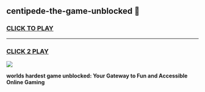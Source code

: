 
## centipede-the-game-unblocked 👋
<h3>
<a href="https://premium.freeplayer.one?title=centipede-the-game-unblocked&ref=14F">CLICK TO PLAY</a></h3>
<hr>

<h3>
<a href="https://premium.freeplayer.one?title=centipede-the-game-unblocked&ref=14F">CLICK 2 PLAY</a>
  
</h3>

<a href="https://premium.freeplayer.one?title=centipede-the-game-unblocked&ref=12F/"><img src="https://clearcache.store/games.png"></a>


**worlds hardest game unblocked: Your Gateway to Fun and Accessible Online Gaming**
